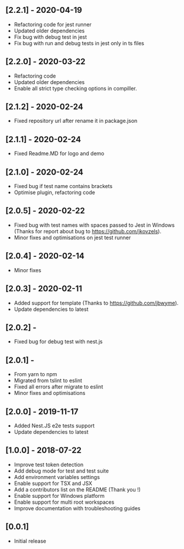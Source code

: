 ## [2.2.1] - 2020-04-19
- Refactoring code for jest runner
- Updated older dependencies
- Fix bug with debug test in jest
- Fix bug with run and debug tests in jest only in ts files

## [2.2.0] - 2020-03-22
- Refactoring code
- Updated older dependencies
- Enable all strict type checking options in compiller.

## [2.1.2] - 2020-02-24
- Fixed repository url after rename it in package.json

## [2.1.1] - 2020-02-24
- Fixed Readme.MD for logo and demo

## [2.1.0] - 2020-02-24
- Fixed bug if test name contains brackets
- Optimise plugin, refactoring code

## [2.0.5] - 2020-02-22
- Fixed bug with test names with spaces passed to Jest in Windows (Thanks for report about bug to https://github.com/jkovzels).
- Minor fixes and optimisations on jest test runner

## [2.0.4] - 2020-02-14
- Minor fixes

## [2.0.3] - 2020-02-11
- Added support for template (Thanks to https://github.com/jbwyme).
- Update dependencies to latest

## [2.0.2] -
- Fixed bug for debug test with nest.js

## [2.0.1] -
- From yarn to npm
- Migrated from tslint to eslint
- Fixed all errors after migrate to eslint
- Minor fixes and optimisations

## [2.0.0] - 2019-11-17
- Added Nest.JS e2e tests support
- Update dependencies to latest

## [1.0.0] - 2018-07-22
- Improve test token detection
- Add debug mode for test and test suite
- Add environment variables settings
- Enable support for TSX and JSX
- Add a contributors list on the README (Thank you !)
- Enable support for Windows platform
- Enable support for multi root workspaces
- Improve documentation with troubleshooting guides

## [0.0.1]
- Initial release
